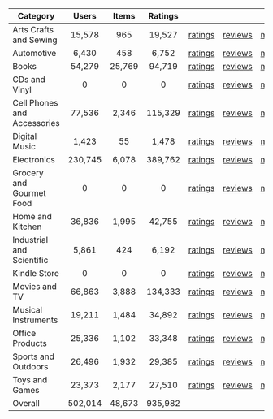 | Category | Users | Items | Ratings |  |  |  | 
 |----------|:-----:|:-----:|:-----:|:-----:|:-----:|:-----:|
Arts Crafts and Sewing | 15,578 | 965 | 19,527 | [ratings](https://ciir.cs.umass.edu/downloads/XMarket/FULL/fr/Arts_Crafts_and_Sewing/ratings_fr_Arts_Crafts_and_Sewing.txt.gz) | [reviews](https://ciir.cs.umass.edu/downloads/XMarket/FULL/fr/Arts_Crafts_and_Sewing/reviews_fr_Arts_Crafts_and_Sewing.json.gz) | [metadata](https://ciir.cs.umass.edu/downloads/XMarket/FULL/fr/Arts_Crafts_and_Sewing/metadata_fr_Arts_Crafts_and_Sewing.json.gz) |  
Automotive | 6,430 | 458 | 6,752 | [ratings](https://ciir.cs.umass.edu/downloads/XMarket/FULL/fr/Automotive/ratings_fr_Automotive.txt.gz) | [reviews](https://ciir.cs.umass.edu/downloads/XMarket/FULL/fr/Automotive/reviews_fr_Automotive.json.gz) | [metadata](https://ciir.cs.umass.edu/downloads/XMarket/FULL/fr/Automotive/metadata_fr_Automotive.json.gz) |  
Books | 54,279 | 25,769 | 94,719 | [ratings](https://ciir.cs.umass.edu/downloads/XMarket/FULL/fr/Books/ratings_fr_Books.txt.gz) | [reviews](https://ciir.cs.umass.edu/downloads/XMarket/FULL/fr/Books/reviews_fr_Books.json.gz) | [metadata](https://ciir.cs.umass.edu/downloads/XMarket/FULL/fr/Books/metadata_fr_Books.json.gz) |  
CDs and Vinyl | 0 | 0 | 0 | [ratings](https://ciir.cs.umass.edu/downloads/XMarket/FULL/fr/CDs_and_Vinyl/ratings_fr_CDs_and_Vinyl.txt.gz) | [reviews](https://ciir.cs.umass.edu/downloads/XMarket/FULL/fr/CDs_and_Vinyl/reviews_fr_CDs_and_Vinyl.json.gz) | [metadata](https://ciir.cs.umass.edu/downloads/XMarket/FULL/fr/CDs_and_Vinyl/metadata_fr_CDs_and_Vinyl.json.gz) |  
Cell Phones and Accessories | 77,536 | 2,346 | 115,329 | [ratings](https://ciir.cs.umass.edu/downloads/XMarket/FULL/fr/Cell_Phones_and_Accessories/ratings_fr_Cell_Phones_and_Accessories.txt.gz) | [reviews](https://ciir.cs.umass.edu/downloads/XMarket/FULL/fr/Cell_Phones_and_Accessories/reviews_fr_Cell_Phones_and_Accessories.json.gz) | [metadata](https://ciir.cs.umass.edu/downloads/XMarket/FULL/fr/Cell_Phones_and_Accessories/metadata_fr_Cell_Phones_and_Accessories.json.gz) |  
Digital Music | 1,423 | 55 | 1,478 | [ratings](https://ciir.cs.umass.edu/downloads/XMarket/FULL/fr/Digital_Music/ratings_fr_Digital_Music.txt.gz) | [reviews](https://ciir.cs.umass.edu/downloads/XMarket/FULL/fr/Digital_Music/reviews_fr_Digital_Music.json.gz) | [metadata](https://ciir.cs.umass.edu/downloads/XMarket/FULL/fr/Digital_Music/metadata_fr_Digital_Music.json.gz) |  
Electronics | 230,745 | 6,078 | 389,762 | [ratings](https://ciir.cs.umass.edu/downloads/XMarket/FULL/fr/Electronics/ratings_fr_Electronics.txt.gz) | [reviews](https://ciir.cs.umass.edu/downloads/XMarket/FULL/fr/Electronics/reviews_fr_Electronics.json.gz) | [metadata](https://ciir.cs.umass.edu/downloads/XMarket/FULL/fr/Electronics/metadata_fr_Electronics.json.gz) |  
Grocery and Gourmet Food | 0 | 0 | 0 | [ratings](https://ciir.cs.umass.edu/downloads/XMarket/FULL/fr/Grocery_and_Gourmet_Food/ratings_fr_Grocery_and_Gourmet_Food.txt.gz) | [reviews](https://ciir.cs.umass.edu/downloads/XMarket/FULL/fr/Grocery_and_Gourmet_Food/reviews_fr_Grocery_and_Gourmet_Food.json.gz) | [metadata](https://ciir.cs.umass.edu/downloads/XMarket/FULL/fr/Grocery_and_Gourmet_Food/metadata_fr_Grocery_and_Gourmet_Food.json.gz) |  
Home and Kitchen | 36,836 | 1,995 | 42,755 | [ratings](https://ciir.cs.umass.edu/downloads/XMarket/FULL/fr/Home_and_Kitchen/ratings_fr_Home_and_Kitchen.txt.gz) | [reviews](https://ciir.cs.umass.edu/downloads/XMarket/FULL/fr/Home_and_Kitchen/reviews_fr_Home_and_Kitchen.json.gz) | [metadata](https://ciir.cs.umass.edu/downloads/XMarket/FULL/fr/Home_and_Kitchen/metadata_fr_Home_and_Kitchen.json.gz) |  
Industrial and Scientific | 5,861 | 424 | 6,192 | [ratings](https://ciir.cs.umass.edu/downloads/XMarket/FULL/fr/Industrial_and_Scientific/ratings_fr_Industrial_and_Scientific.txt.gz) | [reviews](https://ciir.cs.umass.edu/downloads/XMarket/FULL/fr/Industrial_and_Scientific/reviews_fr_Industrial_and_Scientific.json.gz) | [metadata](https://ciir.cs.umass.edu/downloads/XMarket/FULL/fr/Industrial_and_Scientific/metadata_fr_Industrial_and_Scientific.json.gz) |  
Kindle Store | 0 | 0 | 0 | [ratings](https://ciir.cs.umass.edu/downloads/XMarket/FULL/fr/Kindle_Store/ratings_fr_Kindle_Store.txt.gz) | [reviews](https://ciir.cs.umass.edu/downloads/XMarket/FULL/fr/Kindle_Store/reviews_fr_Kindle_Store.json.gz) | [metadata](https://ciir.cs.umass.edu/downloads/XMarket/FULL/fr/Kindle_Store/metadata_fr_Kindle_Store.json.gz) |  
Movies and TV | 66,863 | 3,888 | 134,333 | [ratings](https://ciir.cs.umass.edu/downloads/XMarket/FULL/fr/Movies_and_TV/ratings_fr_Movies_and_TV.txt.gz) | [reviews](https://ciir.cs.umass.edu/downloads/XMarket/FULL/fr/Movies_and_TV/reviews_fr_Movies_and_TV.json.gz) | [metadata](https://ciir.cs.umass.edu/downloads/XMarket/FULL/fr/Movies_and_TV/metadata_fr_Movies_and_TV.json.gz) |  
Musical Instruments | 19,211 | 1,484 | 34,892 | [ratings](https://ciir.cs.umass.edu/downloads/XMarket/FULL/fr/Musical_Instruments/ratings_fr_Musical_Instruments.txt.gz) | [reviews](https://ciir.cs.umass.edu/downloads/XMarket/FULL/fr/Musical_Instruments/reviews_fr_Musical_Instruments.json.gz) | [metadata](https://ciir.cs.umass.edu/downloads/XMarket/FULL/fr/Musical_Instruments/metadata_fr_Musical_Instruments.json.gz) |  
Office Products | 25,336 | 1,102 | 33,348 | [ratings](https://ciir.cs.umass.edu/downloads/XMarket/FULL/fr/Office_Products/ratings_fr_Office_Products.txt.gz) | [reviews](https://ciir.cs.umass.edu/downloads/XMarket/FULL/fr/Office_Products/reviews_fr_Office_Products.json.gz) | [metadata](https://ciir.cs.umass.edu/downloads/XMarket/FULL/fr/Office_Products/metadata_fr_Office_Products.json.gz) |  
Sports and Outdoors | 26,496 | 1,932 | 29,385 | [ratings](https://ciir.cs.umass.edu/downloads/XMarket/FULL/fr/Sports_and_Outdoors/ratings_fr_Sports_and_Outdoors.txt.gz) | [reviews](https://ciir.cs.umass.edu/downloads/XMarket/FULL/fr/Sports_and_Outdoors/reviews_fr_Sports_and_Outdoors.json.gz) | [metadata](https://ciir.cs.umass.edu/downloads/XMarket/FULL/fr/Sports_and_Outdoors/metadata_fr_Sports_and_Outdoors.json.gz) |  
Toys and Games | 23,373 | 2,177 | 27,510 | [ratings](https://ciir.cs.umass.edu/downloads/XMarket/FULL/fr/Toys_and_Games/ratings_fr_Toys_and_Games.txt.gz) | [reviews](https://ciir.cs.umass.edu/downloads/XMarket/FULL/fr/Toys_and_Games/reviews_fr_Toys_and_Games.json.gz) | [metadata](https://ciir.cs.umass.edu/downloads/XMarket/FULL/fr/Toys_and_Games/metadata_fr_Toys_and_Games.json.gz) |  
Overall | 502,014 | 48,673 | 935,982 |  |  |  |
